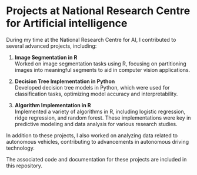 # Projects at National Research Centre for Artificial intelligence

During my time at the National Research Centre for AI, I contributed to several advanced projects, including:

1. **Image Segmentation in R**  
   Worked on image segmentation tasks using R, focusing on partitioning images into meaningful segments to aid in computer vision applications.

2. **Decision Tree Implementation in Python**  
   Developed decision tree models in Python, which were used for classification tasks, optimizing model accuracy and interpretability.

3. **Algorithm Implementation in R**  
   Implemented a variety of algorithms in R, including logistic regression, ridge regression, and random forest. These implementations were key in predictive modeling and data analysis for various research studies.

In addition to these projects, I also worked on analyzing data related to autonomous vehicles, contributing to advancements in autonomous driving technology.

The associated code and documentation for these projects are included in this repository.
